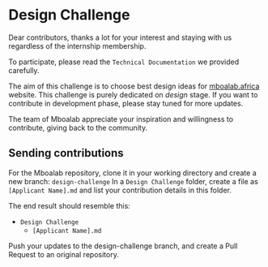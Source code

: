 # Design Challenge

Dear contributors, thanks a lot for your interest and staying with us regardless of the internship membership.

To participate, please read the `Technical Documentation` we provided carefully.

The aim of this challenge is to choose best design ideas for [mboalab.africa](mboalab.africa) website.
This challenge is purely dedicated on *design* stage.
If you want to contribute in development phase, please stay tuned for more updates.

The team of Mboalab appreciate your inspiration and willingness to contribute, giving back to the community.

## Sending contributions
For the Mboalab repository, clone it in your working directory and create a new branch: `design-challenge`
In a `Design Challenge` folder, create a file as `[Applicant Name].md` and list your contribution details in this folder.

The end result should resemble this:
 - `Design Challenge`
     - `[Applicant Name].md`

Push your updates to the design-challenge branch, and create a Pull Request to an original repository.
